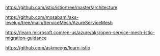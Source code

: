 https://github.com/istio/istio/tree/master/architecture

https://github.com/mosabami/aks-levelup/tree/main/ServiceMesh/AzureServiceMesh

https://learn.microsoft.com/en-us/azure/aks/open-service-mesh-istio-migration-guidance   

https://github.com/askmeegs/learn-istio  
